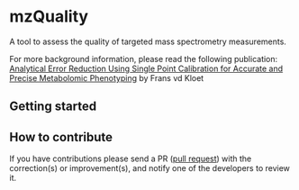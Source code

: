 # mzQuality

A tool to assess the quality of targeted mass spectrometry measurements. 
 
For more background information, please read the following publication: [Analytical Error Reduction Using Single Point Calibration for Accurate and Precise Metabolomic Phenotyping](https://doi.org/10.1021/pr900499r) by Frans vd Kloet  

## Getting started

## How to contribute
If you have contributions please send a PR ([pull request](https://help.github.com/articles/about-pull-requests/)) with the correction(s) or improvement(s), and notify one of the developers to review it.
